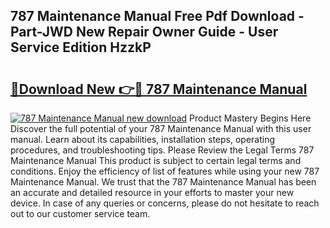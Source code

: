 ## 787 Maintenance Manual Free Pdf Download - Part-JWD New Repair Owner Guide - User Service Edition HzzkP

# <h2><a href="http://bc62156.oget.top/?id=787+Maintenance+Manual">🔗Download New 👉🔴 787 Maintenance Manual</a></h2>

[![787 Maintenance Manual new download](https://i.imgur.com/5g1atiW.png)](http://bc62156.oget.top/?id=787+Maintenance+Manual)
Product Mastery Begins Here Discover the full potential of your 787 Maintenance Manual with this user manual. Learn about its capabilities, installation steps, operating procedures, and troubleshooting tips. Please Review the Legal Terms 787 Maintenance Manual This product is subject to certain legal terms and conditions. Enjoy the efficiency of list of features while using your new 787 Maintenance Manual. We trust that the 787 Maintenance Manual has been an accurate and detailed resource in your efforts to master your new device. In case of any queries or concerns, please do not hesitate to reach out to our customer service team.

